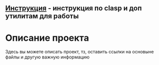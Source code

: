 ## [Инструкция](/config/instruction.md) - инструкция по clasp и доп утилитам для работы

# Описание проекта

Здесь вы можете описать проект, тз, оставить ссылки на основыне файлы и другую важную информацию

